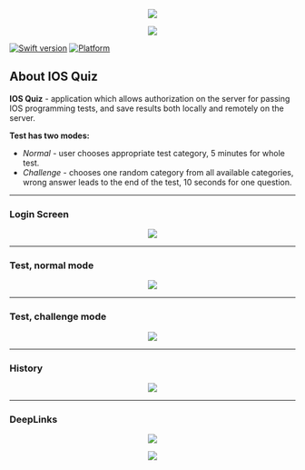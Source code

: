 <p align="center">
        <img src="https://monosnap.com/file/AhaqMW9iRTpptxn7yTAwZARXzoQ80C.png">
</p>

<p align="center">
        <img src="https://media.giphy.com/media/xUPGGMbHBcQJQRlLws/giphy.gif">
</p>

[![Swift version](https://img.shields.io/badge/swift-4.0-orange.svg?style=flat.svg)](https://img.shields.io/badge/swift-4.0-orange.svg?style=flat.svg)
[![Platform](https://img.shields.io/badge/platforms-iOS%2C%20WatchOS-lightgrey.svg)](https://img.shields.io/badge/platforms-iOS%2C%20WatchOS-lightgrey.svg)

## About IOS Quiz
**IOS Quiz** - application which allows authorization on the server for passing IOS programming tests, and save results both locally and remotely on the server.                                                                                        

**Test has two modes:**
* *Normal* - user сhooses appropriate test category, 5 minutes for whole test.                                                                                              
* *Challenge* - сhooses one random category from all available categories, wrong answer leads to the end of the test, 10 seconds for one question.

---
### Login Screen
<p align="center">
        <img src="https://media.giphy.com/media/xUPGGyKWyepftFujTy/giphy.gif">
</p>

---
### Test, normal mode
<p align="center">
        <img src="https://media.giphy.com/media/xUPGGIjg5wTRz9Vj6o/giphy.gif">
</p>

---
### Test, challenge mode
<p align="center">
        <img src="https://media.giphy.com/media/3o8dFyuMFrrIT3Fw88/giphy.gif">
</p>

---
### History
<p align="center">
        <img src="https://media.giphy.com/media/xUn3CskO960aRSdko8/giphy.gif">
</p>

---
### DeepLinks
<p align="center">
        <img src="https://media.giphy.com/media/3ohzgRtDn4jmKxS3hS/giphy.gif">
</p>

<p align="center">
        <img src="https://media.giphy.com/media/3ohzh1nxANmWyvms0g/giphy.gif">
</p>


